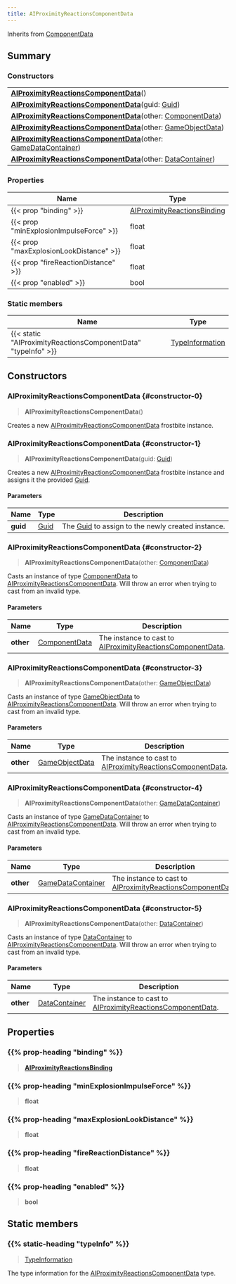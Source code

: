 ```yaml
---
title: AIProximityReactionsComponentData
---
```


Inherits from 
[ComponentData](/vext/ref/fb/componentdata)

## Summary
### Constructors
| |
| ----------- |
| **[AIProximityReactionsComponentData](#constructor-0)**() |
| **[AIProximityReactionsComponentData](#constructor-1)**(guid: [Guid](/vext/ref/shared/class/guid)) |
| **[AIProximityReactionsComponentData](#constructor-2)**(other: [ComponentData](/vext/ref/fb/componentdata)) |
| **[AIProximityReactionsComponentData](#constructor-3)**(other: [GameObjectData](/vext/ref/fb/gameobjectdata)) |
| **[AIProximityReactionsComponentData](#constructor-4)**(other: [GameDataContainer](/vext/ref/fb/gamedatacontainer)) |
| **[AIProximityReactionsComponentData](#constructor-5)**(other: [DataContainer](/vext/ref/shared/class/datacontainer)) |

### Properties
| Name | Type |
| ---- | ---- |
| {{< prop "binding" >}} | [AIProximityReactionsBinding](/vext/ref/fb/aiproximityreactionsbinding) |
| {{< prop "minExplosionImpulseForce" >}} | float |
| {{< prop "maxExplosionLookDistance" >}} | float |
| {{< prop "fireReactionDistance" >}} | float |
| {{< prop "enabled" >}} | bool |

### Static members
| Name | Type |
| ---- | ---- |
| {{< static "AIProximityReactionsComponentData" "typeInfo" >}} | [TypeInformation](/vext/ref/shared/class/typeinformation) |

## Constructors
### AIProximityReactionsComponentData {#constructor-0}
> **AIProximityReactionsComponentData**()

Creates a new [AIProximityReactionsComponentData](/vext/ref/fb/aiproximityreactionscomponentdata) frostbite instance.

### AIProximityReactionsComponentData {#constructor-1}
> **AIProximityReactionsComponentData**(guid: [Guid](/vext/ref/shared/class/guid))

Creates a new [AIProximityReactionsComponentData](/vext/ref/fb/aiproximityreactionscomponentdata) frostbite instance and assigns it the provided [Guid](/vext/ref/shared/class/guid).

#### Parameters
| Name | Type | Description |
| ---- | ---- | ----------- |
| **guid** | [Guid](/vext/ref/shared/class/guid) | The [Guid](/vext/ref/shared/class/guid) to assign to the newly created instance. |

### AIProximityReactionsComponentData {#constructor-2}
> **AIProximityReactionsComponentData**(other: [ComponentData](/vext/ref/fb/componentdata))

Casts an instance of type [ComponentData](/vext/ref/fb/componentdata) to [AIProximityReactionsComponentData](/vext/ref/fb/aiproximityreactionscomponentdata). Will throw an error when trying to cast from an invalid type.

#### Parameters
| Name | Type | Description |
| ---- | ---- | ----------- |
| **other** | [ComponentData](/vext/ref/fb/componentdata) | The instance to cast to [AIProximityReactionsComponentData](/vext/ref/fb/aiproximityreactionscomponentdata). |

### AIProximityReactionsComponentData {#constructor-3}
> **AIProximityReactionsComponentData**(other: [GameObjectData](/vext/ref/fb/gameobjectdata))

Casts an instance of type [GameObjectData](/vext/ref/fb/gameobjectdata) to [AIProximityReactionsComponentData](/vext/ref/fb/aiproximityreactionscomponentdata). Will throw an error when trying to cast from an invalid type.

#### Parameters
| Name | Type | Description |
| ---- | ---- | ----------- |
| **other** | [GameObjectData](/vext/ref/fb/gameobjectdata) | The instance to cast to [AIProximityReactionsComponentData](/vext/ref/fb/aiproximityreactionscomponentdata). |

### AIProximityReactionsComponentData {#constructor-4}
> **AIProximityReactionsComponentData**(other: [GameDataContainer](/vext/ref/fb/gamedatacontainer))

Casts an instance of type [GameDataContainer](/vext/ref/fb/gamedatacontainer) to [AIProximityReactionsComponentData](/vext/ref/fb/aiproximityreactionscomponentdata). Will throw an error when trying to cast from an invalid type.

#### Parameters
| Name | Type | Description |
| ---- | ---- | ----------- |
| **other** | [GameDataContainer](/vext/ref/fb/gamedatacontainer) | The instance to cast to [AIProximityReactionsComponentData](/vext/ref/fb/aiproximityreactionscomponentdata). |

### AIProximityReactionsComponentData {#constructor-5}
> **AIProximityReactionsComponentData**(other: [DataContainer](/vext/ref/shared/class/datacontainer))

Casts an instance of type [DataContainer](/vext/ref/shared/class/datacontainer) to [AIProximityReactionsComponentData](/vext/ref/fb/aiproximityreactionscomponentdata). Will throw an error when trying to cast from an invalid type.

#### Parameters
| Name | Type | Description |
| ---- | ---- | ----------- |
| **other** | [DataContainer](/vext/ref/shared/class/datacontainer) | The instance to cast to [AIProximityReactionsComponentData](/vext/ref/fb/aiproximityreactionscomponentdata). |

## Properties
### {{% prop-heading "binding" %}}
> **[AIProximityReactionsBinding](/vext/ref/fb/aiproximityreactionsbinding)**

### {{% prop-heading "minExplosionImpulseForce" %}}
> **float**

### {{% prop-heading "maxExplosionLookDistance" %}}
> **float**

### {{% prop-heading "fireReactionDistance" %}}
> **float**

### {{% prop-heading "enabled" %}}
> **bool**

## Static members
### {{% static-heading "typeInfo" %}}
> [TypeInformation](/vext/ref/shared/class/typeinformation)

The type information for the [AIProximityReactionsComponentData](/vext/ref/fb/aiproximityreactionscomponentdata) type.

